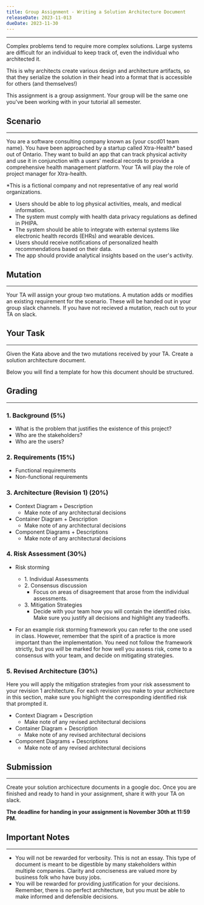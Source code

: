 ```yaml
---
title: Group Assignment - Writing a Solution Architecture Document
releaseDate: 2023-11-013
dueDate: 2023-11-30
---
```

---
Complex problems tend to require more complex solutions. Large systems are difficult for an individual to keep track of, even the individual who architected it.

This is why architects create various design and architecture artifacts, so that they serialize the solution in their head into a format that is accessible for others (and themselves!)

This assignment is a group assignment. Your group will be the same one you've been working with in your tutorial all semester.

## Scenario
---

You are a software consulting company known as {your cscd01 team name}. You have been approached by a startup called Xtra-Health\* based out of Ontario. They want to build an app that can track physical activity and use it in conjunction with a users’ medical records to provide a comprehensive health management platform. Your TA will play the role of project manager for Xtra-health.

\*This is a fictional company and not representative of any real world organizations.

*   Users should be able to log physical activities, meals, and medical information.
*   The system must comply with health data privacy regulations as defined in PHIPA.
*   The system should be able to integrate with external systems like electronic health records (EHRs) and wearable devices.
*   Users should receive notifications of personalized health recommendations based on their data.
*   The app should provide analytical insights based on the user's activity.

## Mutation
---

Your TA will assign your group two mutations. A mutation adds or modifies an existing requirement for the scenario. These will be handed out in your group slack channels. If you have not recieved a mutation, reach out to your TA on slack.

## Your Task
---

Given the Kata above and the two mutations received by your TA. Create a solution architecture document.

Below you will find a template for how this document should be structured.

## Grading
---

### 1.  **Background (5%)**
*   What is the problem that justifies the existence of this project?
*   Who are the stakeholders?
*   Who are the users?

### 2.  **Requirements (15%)**
*   Functional requirements
*   Non-functional requirements

### 3.  **Architecture (Revision 1) (20%)**
*   Context Diagram + Description
    *   Make note of any architectural decisions
*   Container Diagram + Description
    *   Make note of any architectural decisions
*   Component Diagrams + Descriptions
    *   Make note of any architectural decisions
### 4.  **Risk Assessment (30%)**
*   Risk storming
    *   1\. Individual Assessments
    *   2\. Consensus discussion
        - Focus on areas of disagreement that arose from the individual assessments.
    *   3\. Mitigation Strategies
        - Decide with your team how you will contain the identified risks. Make sure you justify all decisions and highlight any tradeoffs.

* For an example risk storming framework you can refer to the one used in class. However, remember that the spirit of a practice is more important than the implementation. You need not follow the framework strictly, but you *will* be marked for how well you assess risk, come to a consensus with your team, and decide on mitigating strategies.

### 5.  **Revised Architecture (30%)**
Here you will apply the mitigation strategies from your risk assessment to your revision 1 architecture. For each revision you make to your archiecture in this section, make sure you highlight the corresponding identified risk that prompted it.
*   Context Diagram + Description
    *   Make note of any revised architectural decisions
*   Container Diagram + Description
    *   Make note of any revised architectural decisions
*   Component Diagrams + Descriptions
    *   Make note of any revised architectural decisions

## Submission
___
Create your solution archicecture documents in a google doc. Once you are finished and ready to hand in your assignment, share it with your TA on slack.

**The deadline for handing in your assignment is November 30th at 11:59 PM.**

## Important Notes
---
*   You will not be rewarded for verbosity. This is not an essay. This type of document is meant to be digestible by many stakeholders within multiple companies. Clarity and conciseness are valued more by business folk who have busy jobs.
*   You will be rewarded for providing justification for your decisions. Remember, there is no perfect architecture, but you must be able to make informed and defensible decisions.
